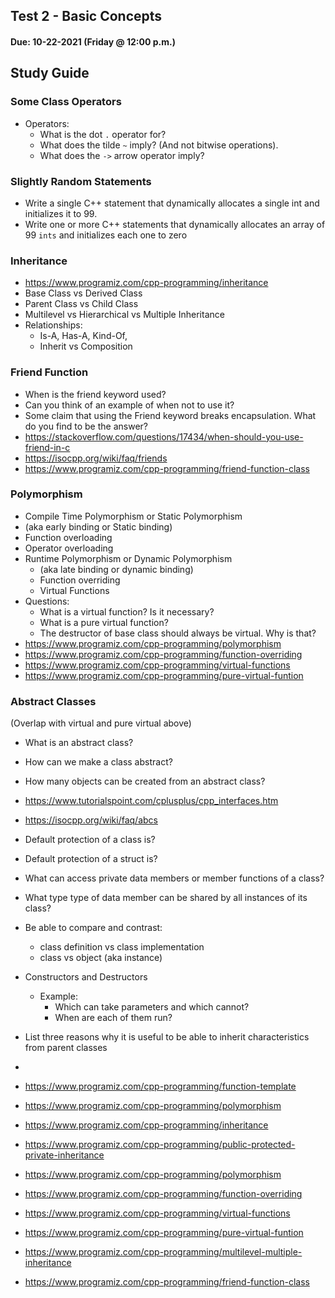 ## Test 2 - Basic Concepts
#### Due: 10-22-2021 (Friday @ 12:00 p.m.)

## Study Guide

### Some Class Operators

- Operators: 
  - What is the dot `.` operator for?
  - What does the tilde `~` imply? (And not bitwise operations).
  - What does the `->` arrow operator imply?
  
### Slightly Random Statements
- Write a single C++ statement that dynamically allocates a single int and initializes it to 99.
- Write one or more C++ statements that dynamically allocates an array of 99 `ints` and initializes each one to zero

### Inheritance
- https://www.programiz.com/cpp-programming/inheritance
- Base Class vs Derived Class
- Parent Class vs Child Class
- Multilevel vs Hierarchical vs Multiple Inheritance
- Relationships: 
  - Is-A, Has-A, Kind-Of, 
  - Inherit vs Composition 

### Friend Function
- When is the friend keyword used? 
- Can you think of an example of when not to use it?
- Some claim that using the Friend keyword breaks encapsulation. What do you find to be the answer?
- https://stackoverflow.com/questions/17434/when-should-you-use-friend-in-c
- https://isocpp.org/wiki/faq/friends
- https://www.programiz.com/cpp-programming/friend-function-class


### Polymorphism
 - Compile Time Polymorphism or Static Polymorphism 
 - (aka early binding or Static binding)
  - Function overloading
  - Operator overloading 
- Runtime Polymorphism or  Dynamic Polymorphism 
  - (aka late binding or dynamic binding)
  - Function overriding
  - Virtual Functions 
- Questions:
  - What is a virtual function? Is it necessary?
  - What is a pure virtual function?
  - The destructor of base class should always be virtual. Why is that?
- https://www.programiz.com/cpp-programming/polymorphism
- https://www.programiz.com/cpp-programming/function-overriding
- https://www.programiz.com/cpp-programming/virtual-functions
- https://www.programiz.com/cpp-programming/pure-virtual-funtion

### Abstract Classes
(Overlap with virtual and pure virtual above)
- What is an abstract class?
- How can we make a class abstract?
- How many objects can be created from an abstract class?
- https://www.tutorialspoint.com/cplusplus/cpp_interfaces.htm
- https://isocpp.org/wiki/faq/abcs

- Default protection of a class is?
- Default protection of a struct is?

- What can access private data members or member functions of a class?

- What type type of data member can be shared by all instances of its class?

- Be able to compare and contrast:
  - class definition vs class implementation
  - class vs object (aka instance)


- Constructors and Destructors
  - Example: 
    - Which can take parameters and which cannot?
    - When are each of them run?


- List three reasons why it is useful to be able to inherit characteristics from parent classes


-

- https://www.programiz.com/cpp-programming/function-template
- https://www.programiz.com/cpp-programming/polymorphism
- https://www.programiz.com/cpp-programming/inheritance
- https://www.programiz.com/cpp-programming/public-protected-private-inheritance
- https://www.programiz.com/cpp-programming/polymorphism
- https://www.programiz.com/cpp-programming/function-overriding
- https://www.programiz.com/cpp-programming/virtual-functions
- https://www.programiz.com/cpp-programming/pure-virtual-funtion
- https://www.programiz.com/cpp-programming/multilevel-multiple-inheritance
- https://www.programiz.com/cpp-programming/friend-function-class

